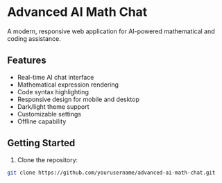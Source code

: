 # Advanced AI Math Chat

A modern, responsive web application for AI-powered mathematical and coding assistance.

## Features

- Real-time AI chat interface
- Mathematical expression rendering
- Code syntax highlighting
- Responsive design for mobile and desktop
- Dark/light theme support
- Customizable settings
- Offline capability

## Getting Started

1. Clone the repository:
```bash
git clone https://github.com/yourusername/advanced-ai-math-chat.git